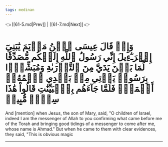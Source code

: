 ```yaml
---
tags: medinan
---
```


👈 [[61-5.md|Prev]] | [[61-7.md|Next]] 👉

# وَإِذۡ قَالَ عِيسَى ٱبۡنُ مَرۡيَمَ يَٰبَنِيٓ إِسۡرَـٰٓءِيلَ إِنِّي رَسُولُ ٱللَّهِ إِلَيۡكُم مُّصَدِّقٗا لِّمَا بَيۡنَ يَدَيَّ مِنَ ٱلتَّوۡرَىٰةِ وَمُبَشِّرَۢا بِرَسُولٖ يَأۡتِي مِنۢ بَعۡدِي ٱسۡمُهُۥٓ أَحۡمَدُۖ فَلَمَّا جَآءَهُم بِٱلۡبَيِّنَٰتِ قَالُواْ هَٰذَا سِحۡرٞ مُّبِينٞ

And [mention] when Jesus, the son of Mary, said, "O children of Israel, indeed I am the messenger of Allah to you confirming what came before me of the Torah and bringing good tidings of a messenger to come after me, whose name is Ahmad." But when he came to them with clear evidences, they said, "This is obvious magic

---

